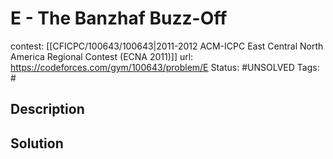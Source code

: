 # E - The Banzhaf Buzz-Off

contest: [[CFICPC/100643/100643|2011-2012 ACM-ICPC East Central North America Regional Contest (ECNA 2011)]]
url: https://codeforces.com/gym/100643/problem/E
Status: #UNSOLVED
Tags: #

## Description

## Solution

